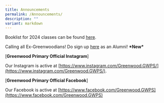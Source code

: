 ```yaml
---
title: Announcements
permalink: /Announcements/
description: ""
variant: markdown
---
```

Booklist for 2024 classes can be found [here](https://www.greenwoodpri.moe.edu.sg/gwps-partners/parents/booklist-2024/).



Calling all Ex-Greenwoodians! Do sign up&nbsp;[here](https://go.gov.sg/greenwoodalumni)&nbsp;as an Alumni!&nbsp;**\*New\***

[**Greenwood Primary Official Instagram**]

Our Instagram is active at&nbsp;[https://www.instagram.com/Greenwood.GWPS/](https://www.instagram.com/Greenwood.GWPS/).


[**Greenwood Primary Official Facebook**]

Our Facebook is active at&nbsp;[https://www.facebook.com/Greenwood.GWPS](https://www.facebook.com/Greenwood.GWPS)